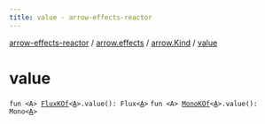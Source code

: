 ```yaml
---
title: value - arrow-effects-reactor
---
```


[arrow-effects-reactor](../../index.html) / [arrow.effects](../index.html) / [arrow.Kind](index.html) / [value](./value.html)

# value

`fun <A> `[`FluxKOf`](../-flux-k-of.html)`<`[`A`](value.html#A)`>.value(): Flux<`[`A`](value.html#A)`>`
`fun <A> `[`MonoKOf`](../-mono-k-of.html)`<`[`A`](value.html#A)`>.value(): Mono<`[`A`](value.html#A)`>`